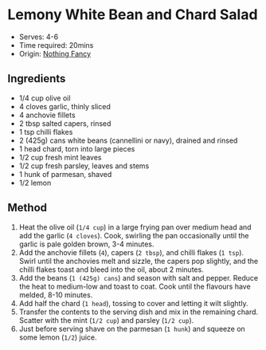 # Lemony White Bean and Chard Salad
* Serves: 4-6
* Time required: 20mins
* Origin: [Nothing Fancy](https://www.goodreads.com/en/book/show/46011237-nothing-fancy)

## Ingredients
* 1/4 cup olive oil
* 4 cloves garlic, thinly sliced
* 4 anchovie fillets
* 2 tbsp salted capers, rinsed
* 1 tsp chilli flakes
* 2 (425g) cans white beans (cannellini or navy), drained and rinsed
* 1 head chard, torn into large pieces
* 1/2 cup fresh mint leaves
* 1/2 cup fresh parsley, leaves and stems
* 1 hunk of parmesan, shaved
* 1/2 lemon
## Method
1. Heat the olive oil (`1/4 cup`) in a large frying pan over medium head and add the garlic (`4 cloves`). Cook, swirling the pan occasionally until the garlic is pale golden brown, 3-4 minutes.
2. Add the anchovie fillets (`4`), capers (`2 tbsp`), and chilli flakes (`1 tsp`). Swirl until the anchovies melt and sizzle, the capers pop slightly, and the chilli flakes toast and bleed into the oil, about 2 minutes.
3. Add the beans (`1 (425g) cans`) and season with salt and pepper. Reduce the heat to medium-low and toast to coat. Cook until the flavours have melded, 8-10 minutes.
4. Add half the chard (`1 head`), tossing to cover and letting it wilt slightly.
5. Transfer the contents to the serving dish and mix in the remaining chard. Scatter with the mint (`1/2 cup`) and parsley (`1/2 cup`).
6. Just before serving shave on the parmesan (`1 hunk`) and squeeze on some lemon (`1/2`) juice.
